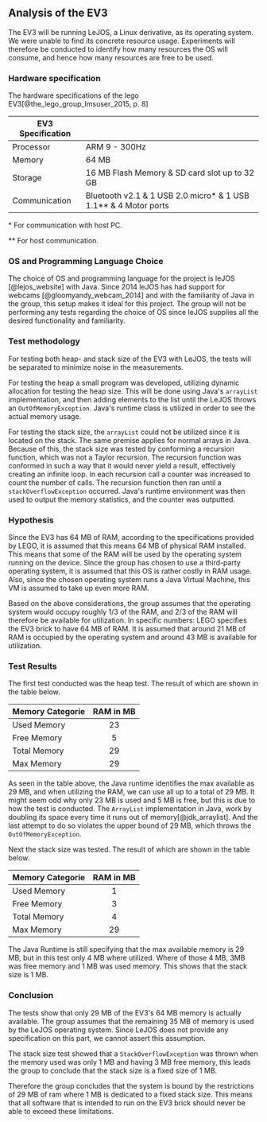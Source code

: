 ## Analysis of the EV3 
The EV3 will be running LeJOS, a Linux derivative, as its operating system. We were unable to find its concrete resource usage. Experiments will therefore be conducted to identify how many resources the OS will consume, and hence how many resources are free to be used.

### Hardware specification
The hardware specifications of the lego EV3[@the_lego_group_lmsuser_2015, p. 8]

| EV3 Specification        |             |
| ------------- |:-------------|
| Processor     | ARM 9 - 300Hz |
| Memory      | 64 MB |
| Storage | 16 MB Flash Memory & SD card slot up to 32 GB |
| Communication | Bluetooth v2.1 & 1 USB 2.0 micro\* & 1 USB 1.1** & 4 Motor ports |

\* For communication with host PC.

** For host communication.

### OS and Programming Language Choice
The choice of OS and programming language for the project is leJOS [@lejos_website] with Java. 
Since 2014 leJOS has had support for webcams [@gloomyandy_webcam_2014] and with the familiarity of Java in the group, this setup makes it ideal for this project.
The group will not be performing any tests regarding the choice of OS since leJOS supplies all the desired functionality and familiarity.

### Test methodology
For testing both heap- and stack size of the EV3 with LeJOS, the tests will be separated to minimize noise in the measurements.

For testing the heap a small program was developed, utilizing dynamic allocation for testing the heap size. This will be done using Java's `arrayList` implementation, and then adding elements to the list until the LeJOS throws an `OutOfMemoryException`. Java's runtime class is utilized in order to see the actual memory usage.

For testing the stack size, the `arrayList` could not be utilized since it is located on the stack. The same premise applies for normal arrays in Java. Because of this, the stack size was tested by conforming a recursion function, which was not a Taylor recursion. The recursion function was conformed in such a way that it would never yield a result, effectively creating an infinite loop. In each recursion call a counter was increased to count the number of calls. The recursion function then ran until a `stackOverflowException` occurred. Java's runtime environment was then used to output the memory statistics, and the counter was outputted.

### Hypothesis
Since the EV3 has 64 MB of RAM, according to the specifications provided by LEGO, it is assumed that this means 64 MB of physical RAM installed. This means that some of the RAM will be used by the operating system running on the device. Since the group has chosen to use a third-party operating system, it is assumed that this OS is rather costly in RAM usage. Also, since the chosen operating system runs a Java Virtual Machine, this VM is assumed to take up even more RAM.

Based on the above considerations, the group assumes that the operating system would occupy roughly 1/3 of the RAM, and 2/3 of the RAM will therefore be available for utilization. In specific numbers: LEGO specifies the EV3 brick to have 64 MB of RAM. It is assumed that around 21 MB of RAM is occupied by the operating system and around 43 MB is available for utilization.

### Test Results 
The first test conducted was the heap test. The result of which are shown in the table below.

| Memory Categorie | RAM in MB |
| ---------------- | :-------: |
| Used Memory      | 23        |
| Free Memory      | 5         |
| Total Memory     | 29        |
| Max Memory       | 29        |

As seen in the table above, the Java runtime identifies the max available as 29 MB, and when utilizing the RAM, we can use all up to a total of 29 MB. It might seem odd why only 23 MB is used and 5 MB is free, but this is due to how the test is conducted. The `ArrayList` implementation in Java, work by doubling its space every time it runs out of memory[@jdk_arraylist]. And the last attempt to do so violates the upper bound of 29 MB, which throws the `OutOfMemoryException`.

Next the stack size was tested. The result of which are shown in the table below.

| Memory Categorie       | RAM in MB |
| ---------------------- | :-------: |
| Used Memory            | 1         |
| Free Memory            | 3         |
| Total Memory           | 4         |
| Max Memory             | 29        |

The Java Runtime is still specifying that the max available memory is 29 MB, but in this test only 4 MB where utilized. Where of those 4 MB, 3MB was free memory and 1 MB was used memory. This shows that the stack size is 1 MB.

### Conclusion
The tests show that only 29 MB of the EV3's 64 MB memory is actually available. The group assumes that the remaining 35 MB of memory is used by the LeJOS operating system. Since LeJOS does not provide any specification on this part, we cannot assert this assumption.

The stack size test showed that a `StackOverflowException` was thrown when the memory used was only 1 MB and having 3 MB free memory, this leads the group to conclude that the stack size is a fixed size of 1 MB.

Therefore the group concludes that the system is bound by the restrictions of 29 MB of ram where 1 MB is dedicated to a fixed stack size. This means that all software that is intended to run on the EV3 brick should never be able to exceed these limitations.
